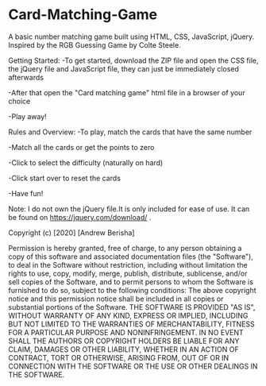 # Card-Matching-Game
A basic number matching game built using HTML, CSS, JavaScript, jQuery.
Inspired by the RGB Guessing Game by Colte Steele.

Getting Started: 
-To get started, download the ZIP file and open the CSS file, the jQuery file and JavaScript file, they can just be immediately closed afterwards

-After that open the "Card matching game" html file in a browser of your choice

-Play away!

Rules and Overview: 
-To play, match the cards that have the same number

-Match all the cards or get the points to zero

-Click to select the difficulty (naturally on hard)

-Click start over to reset the cards

-Have fun!

Note: I do not own the jQuery file.It is only included for ease of use. It can be found on https://jquery.com/download/ .

Copyright (c) [2020] [Andrew Berisha]

Permission is hereby granted, free of charge, to any person obtaining a copy of this software and associated documentation files (the "Software"), to deal in the Software without restriction, including without limitation the rights to use, copy, modify, merge, publish, distribute, sublicense, and/or sell copies of the Software, and to permit persons to whom the Software is furnished to do so, subject to the following conditions:
The above copyright notice and this permission notice shall be included in all copies or substantial portions of the Software.
THE SOFTWARE IS PROVIDED "AS IS", WITHOUT WARRANTY OF ANY KIND, EXPRESS OR IMPLIED, INCLUDING BUT NOT LIMITED TO THE WARRANTIES OF MERCHANTABILITY, FITNESS FOR A PARTICULAR PURPOSE AND NONINFRINGEMENT. IN NO EVENT SHALL THE AUTHORS OR COPYRIGHT HOLDERS BE LIABLE FOR ANY CLAIM, DAMAGES OR OTHER LIABILITY, WHETHER IN AN ACTION OF CONTRACT, TORT OR OTHERWISE, ARISING FROM, OUT OF OR IN CONNECTION WITH THE SOFTWARE OR THE USE OR OTHER DEALINGS IN THE SOFTWARE.
